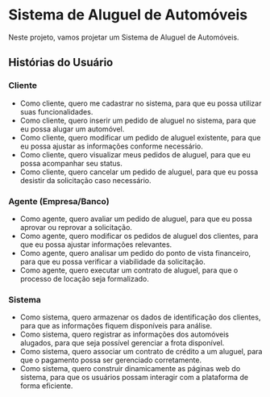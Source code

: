 # Sistema de Aluguel de Automóveis

Neste projeto, vamos projetar um Sistema de Aluguel de Automóveis.

## Histórias do Usuário

### Cliente

* Como cliente, quero me cadastrar no sistema, para que eu possa utilizar suas funcionalidades.
* Como cliente, quero inserir um pedido de aluguel no sistema, para que eu possa alugar um automóvel.
* Como cliente, quero modificar um pedido de aluguel existente, para que eu possa ajustar as informações conforme necessário.
* Como cliente, quero visualizar meus pedidos de aluguel, para que eu possa acompanhar seu status.
* Como cliente, quero cancelar um pedido de aluguel, para que eu possa desistir da solicitação caso necessário.

### Agente (Empresa/Banco)

* Como agente, quero avaliar um pedido de aluguel, para que eu possa aprovar ou reprovar a solicitação.
* Como agente, quero modificar os pedidos de aluguel dos clientes, para que eu possa ajustar informações relevantes.
* Como agente, quero analisar um pedido do ponto de vista financeiro, para que eu possa verificar a viabilidade da solicitação.
* Como agente, quero executar um contrato de aluguel, para que o processo de locação seja formalizado.

### Sistema

* Como sistema, quero armazenar os dados de identificação dos clientes, para que as informações fiquem disponíveis para análise.
* Como sistema, quero registrar as informações dos automóveis alugados, para que seja possível gerenciar a frota disponível.
* Como sistema, quero associar um contrato de crédito a um aluguel, para que o pagamento possa ser gerenciado corretamente.
* Como sistema, quero construir dinamicamente as páginas web do sistema, para que os usuários possam interagir com a plataforma de forma eficiente.
